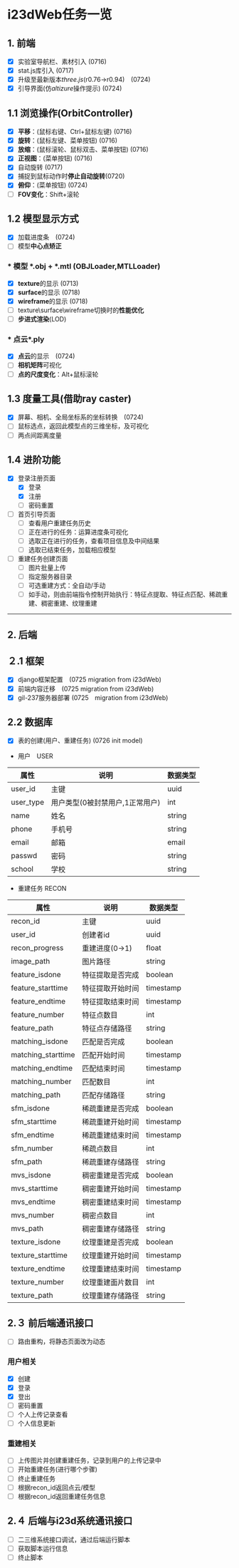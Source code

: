 # i23dWeb任务一览

## **1. 前端**

- [x] 实验室导航栏、素材引入 (0716)
- [x] stat.js库引入 (0717)
- [x] 升级至最新版本*three.js*(r0.76->r0.94)　(0724)
- [x] 引导界面(仿*altizure*操作提示) (0724)

## 1.1 浏览操作(OrbitController)

- [x] **平移**：(鼠标右键、Ctrl+鼠标左键) (0716)
- [x] **旋转**：(鼠标左键、菜单按钮) (0716)
- [x] **放缩**：(鼠标滚轮、鼠标双击、菜单按钮) (0716)
- [x] **正视图**：(菜单按钮) (0716)
- [x] 自动旋转  (0717)
- [x] 捕捉到鼠标动作时**停止自动旋转**(0720)
- [x] **俯仰**：(菜单按钮) (0724)
- [ ] **FOV变化**：Shift+滚轮

## 1.2 模型显示方式

- [x] 加载进度条　(0724)
- [ ] 模型**中心点矫正**

### * 模型 *.obj + *.mtl (OBJLoader,MTLLoader)

- [x] **texture**的显示 (0713)
- [x] **surface**的显示 (0718)
- [x] **wireframe**的显示 (0718)
- [ ] texture\surface\wireframe切换时的**性能优化**
- [ ] **步进式渲染**(LOD)

### * 点云*.ply

- [x] **点云**的显示　(0724)
- [ ] **相机矩阵**可视化
- [ ] **点的尺度变化**：Alt+鼠标滚轮

## 1.3 度量工具(借助ray caster)

- [x] 屏幕、相机、全局坐标系的坐标转换　(0724)
- [ ] 鼠标选点，返回此模型点的三维坐标，及可视化
- [ ] 两点间距离度量

## 1.4 进阶功能

- [x] 登录注册页面
  - [x] 登录
  - [x] 注册
  - [ ] 密码重置
- [ ] 首页引导页面
  - [ ] 查看用户重建任务历史
  - [ ] 正在进行的任务：运算进度条可视化
  - [ ] 选取正在进行的任务，查看项目信息及中间结果
  - [ ] 选取已结束任务，加载相应模型
- [ ] 重建任务创建页面
  - [ ] 图片批量上传
  - [ ] 指定服务器目录
  - [ ] 可选重建方式：全自动/手动
  - [ ] 如手动，则由前端指令控制开始执行：特征点提取、特征点匹配、稀疏重建、稠密重建、纹理重建

---

## **2. 后端**

## ２.1 框架

- [x] django框架配置　(0725 migration from i23dWeb)
- [x] 前端内容迁移　(0725 migration from i23dWeb)
- [x] gil-237服务器部署 (0725　migration from i23dWeb)

## 2.2 数据库

- [x] 表的创建(用户、重建任务) (0726 init model)

- 用户　USER

|属性|说明|数据类型|
|---|---|---|
|user_id|主键|uuid|
|user_type|用户类型(0被封禁用户,1正常用户)|int|
|name|姓名|string|
|phone|手机号|string|
|email|邮箱|email|
|passwd|密码|string|
|school|学校|string|

- 重建任务 RECON

|属性|说明|数据类型|
|---|---|---|
|recon_id|主键|uuid|
|user_id|创建者id|uuid|
|recon_progress|重建进度(0->1)|float|
|image_path|图片路径|string|
|feature_isdone|特征提取是否完成|boolean|
|feature_starttime|特征提取开始时间|timestamp|
|feature_endtime|特征提取结束时间|timestamp|
|feature_number|特征点数目|int|
|feature_path|特征点存储路径|string|
|matching_isdone|匹配是否完成|boolean|
|matching_starttime|匹配开始时间|timestamp|
|matching_endtime|匹配结束时间|timestamp|
|matching_number|匹配数目|int|
|matching_path|匹配存储路径|string|
|sfm_isdone|稀疏重建是否完成|boolean|
|sfm_starttime|稀疏重建开始时间|timestamp|
|sfm_endtime|稀疏重建结束时间|timestamp|
|sfm_number|稀疏点数目|int|
|sfm_path|稀疏重建存储路径|string|
|mvs_isdone|稠密重建是否完成|boolean|
|mvs_starttime|稠密重建开始时间|timestamp|
|mvs_endtime|稠密重建结束时间|timestamp|
|mvs_number|稠密点数目|int|
|mvs_path|稠密重建存储路径|string|
|texture_isdone|纹理重建是否完成|boolean|
|texture_starttime|纹理重建开始时间|timestamp|
|texture_endtime|纹理重建结束时间|timestamp|
|texture_number|纹理重建面片数目|int|
|texture_path|纹理重建存储路径|string|

## 2.３ 前后端通讯接口

- [ ] 路由重构，将静态页面改为动态

### 用户相关

- [x] 创建
- [x] 登录
- [x] 登出
- [ ] 密码重置
- [ ] 个人上传记录查看
- [ ] 个人信息更新

### 重建相关

- [ ] 上传图片并创建重建任务，记录到用户的上传记录中
- [ ] 开始重建任务(进行哪个步骤)
- [ ] 终止重建任务
- [ ] 根据recon_id返回点云/模型
- [ ] 根据recon_id返回重建任务信息

## 2.４ 后端与i23d系统通讯接口

- [ ] 二三维系统接口调试，通过后端运行脚本
- [ ] 获取脚本运行信息
- [ ] 终止脚本